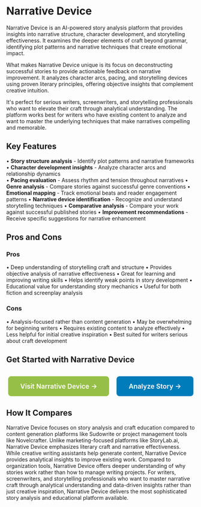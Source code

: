 # Narrative Device

Narrative Device is an AI-powered story analysis platform that provides insights into narrative structure, character development, and storytelling effectiveness. It examines the deeper elements of craft beyond grammar, identifying plot patterns and narrative techniques that create emotional impact.

What makes Narrative Device unique is its focus on deconstructing successful stories to provide actionable feedback on narrative improvement. It analyzes character arcs, pacing, and storytelling devices using proven literary principles, offering objective insights that complement creative intuition.

It's perfect for serious writers, screenwriters, and storytelling professionals who want to elevate their craft through analytical understanding. The platform works best for writers who have existing content to analyze and want to master the underlying techniques that make narratives compelling and memorable.

## Key Features

• **Story structure analysis** - Identify plot patterns and narrative frameworks
• **Character development insights** - Analyze character arcs and relationship dynamics  
• **Pacing evaluation** - Assess rhythm and tension throughout narratives
• **Genre analysis** - Compare stories against successful genre conventions
• **Emotional mapping** - Track emotional beats and reader engagement patterns
• **Narrative device identification** - Recognize and understand storytelling techniques
• **Comparative analysis** - Compare your work against successful published stories
• **Improvement recommendations** - Receive specific suggestions for narrative enhancement

## Pros and Cons

### Pros
• Deep understanding of storytelling craft and structure
• Provides objective analysis of narrative effectiveness
• Great for learning and improving writing skills
• Helps identify weak points in story development
• Educational value for understanding story mechanics
• Useful for both fiction and screenplay analysis

### Cons
• Analysis-focused rather than content generation
• May be overwhelming for beginning writers
• Requires existing content to analyze effectively
• Less helpful for initial creative inspiration
• Best suited for writers serious about craft development

## Get Started with Narrative Device

<div style="text-align: center; margin: 2rem 0;">
  <a href="https://narrativedevice.com" target="_blank" rel="noopener noreferrer" style="display: inline-block; background: #96BF47; color: white; padding: 1rem 2rem; text-decoration: none; border-radius: 8px; font-weight: 600; font-size: 1.1rem; margin-right: 1rem;">Visit Narrative Device →</a>
  <a href="https://narrativedevice.com/analyze" target="_blank" rel="noopener noreferrer" style="display: inline-block; background: #007cba; color: white; padding: 1rem 2rem; text-decoration: none; border-radius: 8px; font-weight: 600; font-size: 1.1rem;">Analyze Story →</a>
</div>

## How It Compares

Narrative Device focuses on story analysis and craft education compared to content generation platforms like Sudowrite or project management tools like Novelcrafter. Unlike marketing-focused platforms like StoryLab.ai, Narrative Device emphasizes literary craft and narrative effectiveness. While creative writing assistants help generate content, Narrative Device provides analytical insights to improve existing work. Compared to organization tools, Narrative Device offers deeper understanding of why stories work rather than how to manage writing projects. For writers, screenwriters, and storytelling professionals who want to master narrative craft through analytical understanding and data-driven insights rather than just creative inspiration, Narrative Device delivers the most sophisticated story analysis and educational platform available.